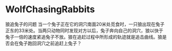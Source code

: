 # WolfChasingRabbits
 狼追兔子的问题
当一个兔子正在它的洞穴南面20米处觅食时，一只狼出现在兔子正东的33米处。当两只动物同时发现对方以后，兔子奔向自己的洞穴，狼以快于兔子一倍的速度紧追兔子不放。狼在追赶过程中所形成的轨迹就是追击曲线。狼是否会在兔子跑回洞穴之前追赶上兔子？
